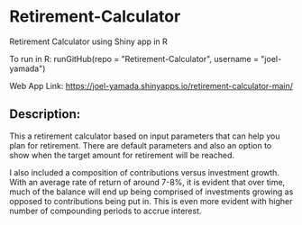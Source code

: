 # Retirement-Calculator
Retirement Calculator using Shiny app in R

To run in R:
runGitHub(repo = "Retirement-Calculator", username = "joel-yamada")

Web App Link:
https://joel-yamada.shinyapps.io/retirement-calculator-main/

## Description:
This a retirement calculator based on input parameters that can help you plan for retirement. There are default parameters and also an option to show when the target amount for retirement will be reached.

I also included a composition of contributions versus investment growth. With an average rate of return of around 7-8%, it is evident that over time, much of the balance will end up being comprised of investments growing as opposed to contributions being put in. This is even more evident with higher number of compounding periods to accrue interest.
